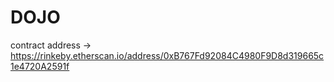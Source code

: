 # DOJO

contract address -> https://rinkeby.etherscan.io/address/0xB767Fd92084C4980F9D8d319665c1e4720A2591f
